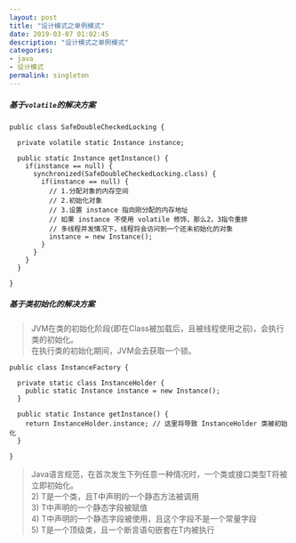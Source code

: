 ```yaml
---
layout: post
title: "设计模式之单例模式"
date: 2019-03-07 01:02:45
description: "设计模式之单例模式"
categories:
- java
- 设计模式
permalink: singleton
---
```


##### 基于`volatile`的解决方案

```vim
public class SafeDoubleCheckedLocking {

  private volatile static Instance instance;

  public static Instance getInstance() {
    if(instance == null) {
      synchronized(SafeDoubleCheckedLocking.class) {
        if(instance == null) {
          // 1.分配对象的内存空间
          // 2.初始化对象
          // 3.设置 instance 指向刚分配的内存地址
          // 如果 instance 不使用 volatile 修饰，那么2，3指令重排
          // 多线程并发情况下，线程将会访问到一个还未初始化的对象
          instance = new Instance();
        }
      }
    }
  }

}
```

##### 基于类初始化的解决方案
> JVM在类的初始化阶段(即在Class被加载后，且被线程使用之前)，会执行类的初始化。  
> 在执行类的初始化期间，JVM会去获取一个锁。  

```vim
public class InstanceFactory {

  private static class InstanceHolder {
    public static Instance instance = new Instance();
  }

  public static Instance getInstance() {
    return InstanceHolder.instance; // 这里将导致 InstanceHolder 类被初始化
  }

}
```
> Java语言规范，在首次发生下列任意一种情况时，一个类或接口类型T将被立即初始化。  
> 2) T是一个类，且T中声明的一个静态方法被调用  
> 3) T中声明的一个静态字段被赋值  
> 4) T中声明的一个静态字段被使用，且这个字段不是一个常量字段  
> 5) T是一个顶级类，且一个断言语句嵌套在T内被执行  
